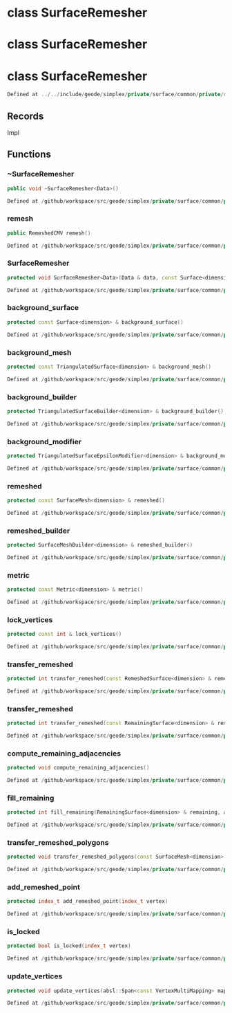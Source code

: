 # class SurfaceRemesher

# class SurfaceRemesher

# class SurfaceRemesher

```cpp
Defined at ../../include/geode/simplex/private/surface/common/private/remesher.h#37
```

## Records

Impl



## Functions

### ~SurfaceRemesher

```cpp
public void ~SurfaceRemesher<Data>()
```

```cpp
Defined at /github/workspace/src/geode/simplex/private/surface/common/private/remesher.cpp#442
```

### remesh

```cpp
public RemeshedCMV remesh()
```

```cpp
Defined at /github/workspace/src/geode/simplex/private/surface/common/private/remesher.cpp#447
```

### SurfaceRemesher

```cpp
protected void SurfaceRemesher<Data>(Data & data, const Surface<dimension> & input_surface)
```

```cpp
Defined at /github/workspace/src/geode/simplex/private/surface/common/private/remesher.cpp#435
```

### background_surface

```cpp
protected const Surface<dimension> & background_surface()
```

```cpp
Defined at /github/workspace/src/geode/simplex/private/surface/common/private/remesher.cpp#453
```

### background_mesh

```cpp
protected const TriangulatedSurface<dimension> & background_mesh()
```

```cpp
Defined at /github/workspace/src/geode/simplex/private/surface/common/private/remesher.cpp#460
```

### background_builder

```cpp
protected TriangulatedSurfaceBuilder<dimension> & background_builder()
```

```cpp
Defined at /github/workspace/src/geode/simplex/private/surface/common/private/remesher.cpp#467
```

### background_modifier

```cpp
protected TriangulatedSurfaceEpsilonModifier<dimension> & background_modifier()
```

```cpp
Defined at /github/workspace/src/geode/simplex/private/surface/common/private/remesher.cpp#474
```

### remeshed

```cpp
protected const SurfaceMesh<dimension> & remeshed()
```

```cpp
Defined at /github/workspace/src/geode/simplex/private/surface/common/private/remesher.cpp#481
```

### remeshed_builder

```cpp
protected SurfaceMeshBuilder<dimension> & remeshed_builder()
```

```cpp
Defined at /github/workspace/src/geode/simplex/private/surface/common/private/remesher.cpp#488
```

### metric

```cpp
protected const Metric<dimension> & metric()
```

```cpp
Defined at /github/workspace/src/geode/simplex/private/surface/common/private/remesher.cpp#495
```

### lock_vertices

```cpp
protected const int & lock_vertices()
```

```cpp
Defined at /github/workspace/src/geode/simplex/private/surface/common/private/remesher.cpp#502
```

### transfer_remeshed

```cpp
protected int transfer_remeshed(const RemeshedSurface<dimension> & remeshed)
```

```cpp
Defined at /github/workspace/src/geode/simplex/private/surface/common/private/remesher.cpp#516
```

### transfer_remeshed

```cpp
protected int transfer_remeshed(const RemainingSurface<dimension> & remaining, const RemeshedSurface<dimension> & remeshed, absl::Span<const index_t> remaining_mapping)
```

```cpp
Defined at /github/workspace/src/geode/simplex/private/surface/common/private/remesher.cpp#523
```

### compute_remaining_adjacencies

```cpp
protected void compute_remaining_adjacencies()
```

```cpp
Defined at /github/workspace/src/geode/simplex/private/surface/common/private/remesher.cpp#533
```

### fill_remaining

```cpp
protected int fill_remaining(RemainingSurface<dimension> & remaining, absl::Span<const index_t> remaining_mapping)
```

```cpp
Defined at /github/workspace/src/geode/simplex/private/surface/common/private/remesher.cpp#539
```

### transfer_remeshed_polygons

```cpp
protected void transfer_remeshed_polygons(const SurfaceMesh<dimension> & mesh, absl::Span<const index_t> vertex_mapping)
```

```cpp
Defined at /github/workspace/src/geode/simplex/private/surface/common/private/remesher.cpp#547
```

### add_remeshed_point

```cpp
protected index_t add_remeshed_point(index_t vertex)
```

```cpp
Defined at /github/workspace/src/geode/simplex/private/surface/common/private/remesher.cpp#555
```

### is_locked

```cpp
protected bool is_locked(index_t vertex)
```

```cpp
Defined at /github/workspace/src/geode/simplex/private/surface/common/private/remesher.cpp#561
```

### update_vertices

```cpp
protected void update_vertices(absl::Span<const VertexMultiMapping> mappings)
```

```cpp
Defined at /github/workspace/src/geode/simplex/private/surface/common/private/remesher.cpp#509
```



